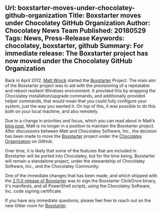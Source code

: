 Url: boxstarter-moves-under-chocolatey-github-organization
Title: Boxstarter moves under Chocolatey GitHub Organization
Author: Chocolatey News Team
Published: 20180529
Tags: News, Press-Release
Keywords: chocolatey, boxstarter, github
Summary: For immediate release: The Boxstarter project has now moved under the Chocolatey GitHub Organization
---

Back in April 2012, [Matt Wrock](https://twitter.com/mwrockx) started the [Boxstarter](https://boxstarter.org/) Project.  The main aim of the Boxstarter project was to aid with the provisioning of a repeatable and reboot resilient Windows environment.  It provided this by wrapping the Chocolatey installation/upgrade commands, and additionally provided helper commands, that would mean that you could fully configure your system, just the way you wanted it.  On top of this, it was possible to do this both on your local machine, and also remotely.

Due to a change in priorities and focus, which you can read about in Matt’s [blog post](http://www.hurryupandwait.io/blog/course-correction), Matt is no longer in a position to maintain the Boxstarter project.  After discussions between Matt and Chocolatey Software, Inc., the decision has been made to move the [Boxstarter](https://github.com/chocolatey/boxstarter) project under the [Chocolatey Organization](https://github.com/chocolatey) on GitHub.

Over time, it is likely that some of the features that are included in Boxstarter will be ported into Chocolatey, but for the time being, Boxstarter will remain a standalone project, under the stewardship of Chocolatey Software, Inc., and the Chocolatey Community.

One of the immediate changes that has been made, and which shipped with the [2.11.0 release of Boxstarter](https://chocolatey.org/packages/boxstarter/2.11.0) was to sign the Boxstarter ClickOnce binary, it's manifests, and all PowerShell scripts, using the Chocolatey Software, Inc. code signing certificate.

If you have any immediate questions, please feel free to reach out on the new Gitter room for [Boxstarter](https://gitter.im/chocolatey/boxstarter).
